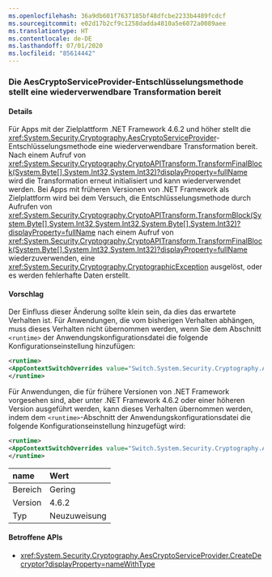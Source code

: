 ```yaml
---
ms.openlocfilehash: 36a9db601f7637185bf48dfcbe2233b4489fcdcf
ms.sourcegitcommit: e02d17b2cf9c1258dadda4810a5e6072a0089aee
ms.translationtype: HT
ms.contentlocale: de-DE
ms.lasthandoff: 07/01/2020
ms.locfileid: "85614442"
---
```

### <a name="aescryptoserviceprovider-decryptor-provides-a-reusable-transform"></a>Die AesCryptoServiceProvider-Entschlüsselungsmethode stellt eine wiederverwendbare Transformation bereit

#### <a name="details"></a>Details

Für Apps mit der Zielplattform .NET Framework 4.6.2 und höher stellt die <xref:System.Security.Cryptography.AesCryptoServiceProvider>-Entschlüsselungsmethode eine wiederverwendbare Transformation bereit. Nach einem Aufruf von <xref:System.Security.Cryptography.CryptoAPITransform.TransformFinalBlock(System.Byte[],System.Int32,System.Int32)?displayProperty=fullName> wird die Transformation erneut initialisiert und kann wiederverwendet werden. Bei Apps mit früheren Versionen von .NET Framework als Zielplattform wird bei dem Versuch, die Entschlüsselungsmethode durch Aufrufen von <xref:System.Security.Cryptography.CryptoAPITransform.TransformBlock(System.Byte[],System.Int32,System.Int32,System.Byte[],System.Int32)?displayProperty=fullName> nach einem Aufruf von <xref:System.Security.Cryptography.CryptoAPITransform.TransformFinalBlock(System.Byte[],System.Int32,System.Int32)?displayProperty=fullName> wiederzuverwenden, eine <xref:System.Security.Cryptography.CryptographicException> ausgelöst, oder es werden fehlerhafte Daten erstellt.

#### <a name="suggestion"></a>Vorschlag

Der Einfluss dieser Änderung sollte klein sein, da dies das erwartete Verhalten ist. Für Anwendungen, die vom bisherigen Verhalten abhängen, muss dieses Verhalten nicht übernommen werden, wenn Sie dem Abschnitt `<runtime>` der Anwendungskonfigurationsdatei die folgende Konfigurationseinstellung hinzufügen:

```xml
<runtime>
<AppContextSwitchOverrides value="Switch.System.Security.Cryptography.AesCryptoServiceProvider.DontCorrectlyResetDecryptor=true"/>
</runtime>
```

Für Anwendungen, die für frühere Versionen von .NET Framework vorgesehen sind, aber unter .NET Framework 4.6.2 oder einer höheren Version ausgeführt werden, kann dieses Verhalten übernommen werden, indem dem `<runtime>`-Abschnitt der Anwendungskonfigurationsdatei die folgende Konfigurationseinstellung hinzugefügt wird:

```xml
<runtime>
<AppContextSwitchOverrides value="Switch.System.Security.Cryptography.AesCryptoServiceProvider.DontCorrectlyResetDecryptor=false"/>
</runtime>
```

| name    | Wert       |
|:--------|:------------|
| Bereich   | Gering       |
| Version | 4.6.2       |
| Typ    | Neuzuweisung |

#### <a name="affected-apis"></a>Betroffene APIs

- <xref:System.Security.Cryptography.AesCryptoServiceProvider.CreateDecryptor?displayProperty=nameWithType>
